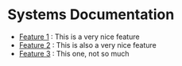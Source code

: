 # Systems Documentation

* [Feature 1](_docs/Feature_1.md) : This is a very nice feature
* [Feature 2](_docs/Feature_2.md) : This is also a very nice feature
* [Feature 3](_docs/Feature_3.md) : This one, not so much
